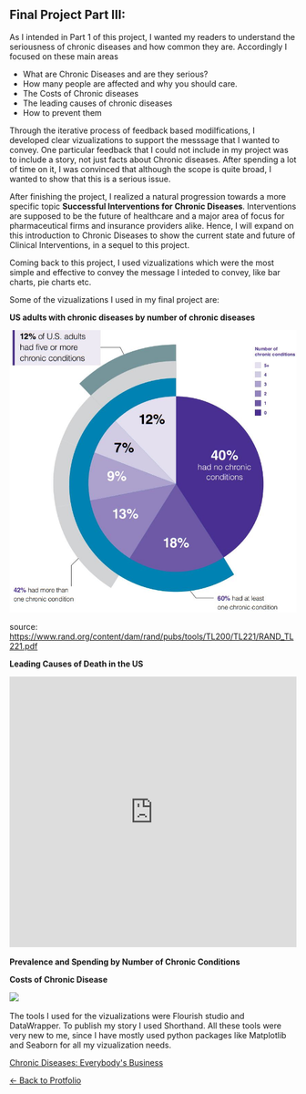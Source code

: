 ## Final Project Part III:

As I intended in Part 1 of this project, I wanted my readers to understand the seriousness of chronic diseases and how common they are. Accordingly I focused on these main areas

* What are Chronic Diseases and are they serious?
* How many people are affected and why you should care.
* The Costs of Chronic diseases
* The leading causes of chronic diseases
* How to prevent them

Through the iterative process of feedback based modilfications, I developed clear vizualizations to support the messsage that I wanted to convey.
One particular feedback that I could not include in my project was to include a story, not just facts about Chronic diseases. After spending a lot of time on it, I was convinced that although the scope is quite broad, I wanted to show that this is a serious issue. 

After finishing the project, I realized a natural progression towards a more specific topic **Successful Interventions for Chronic Diseases**. Interventions are supposed to be the future of healthcare and a major area of focus for pharmaceutical firms and insurance providers alike. 
Hence, I will expand on this introduction to Chronic Diseases to show the current state and future of Clinical Interventions, in a sequel to this project. 

Coming back to this project, I used vizualizations which were the most simple and effective to convey the message I inteded to convey, like bar charts, pie charts etc. 

Some of the vizualizations I used in my final project are: 

**US adults with chronic diseases by number of chronic diseases**


![](/stat.jpg)

source: https://www.rand.org/content/dam/rand/pubs/tools/TL200/TL221/RAND_TL221.pdf

**Leading Causes of Death in the US**

<iframe title="Causes of Death in US" aria-label="chart" id="datawrapper-chart-onGQs" src="https://datawrapper.dwcdn.net/onGQs/1/" scrolling="no" frameborder="0" style="width: 0; min-width: 100% !important; border: none;" height="475"></iframe><script type="text/javascript">!function(){"use strict";window.addEventListener("message",(function(a){if(void 0!==a.data["datawrapper-height"])for(var e in a.data["datawrapper-height"]){var t=document.getElementById("datawrapper-chart-"+e)||document.querySelector("iframe[src*='"+e+"']");t&&(t.style.height=a.data["datawrapper-height"][e]+"px")}}))}();
</script>

<div class="flourish-embed flourish-chart" data-src="visualisation/5582140"><script src="https://public.flourish.studio/resources/embed.js"></script></div>

**Prevalence and Spending by Number of Chronic Conditions**

<div class="flourish-embed flourish-chart" data-src="visualisation/5583765"><script src="https://public.flourish.studio/resources/embed.js"></script></div>

**Costs of Chronic Disease**

![](/info.jpg)


The tools I used for the vizualizations were Flourish studio and DataWrapper. To publish my story I used Shorthand. All these tools were very new to me, since I have mostly used python packages like Matplotlib and Seaborn for all my vizualization needs. 





[Chronic Diseases: Everybody's Business](https://carnegiemellon.shorthandstories.com/chronic-diseases/index.html)


[<- Back to Protfolio](/README.md)



